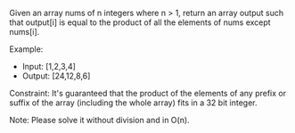 Given an array nums of n integers where n > 1, return an array output such that output[i] is equal to the product of all the elements of nums except nums[i].

Example:

- Input: [1,2,3,4]
- Output: [24,12,8,6]

Constraint: It's guaranteed that the product of the elements of any prefix or suffix of the array (including the whole array) fits in a 32 bit integer.

Note: Please solve it without division and in O(n).
